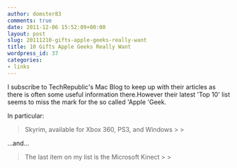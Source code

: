 ```yaml
---
author: domster83
comments: true
date: 2011-12-06 15:52:09+00:00
layout: post
slug: 20111210-gifts-apple-geeks-really-want
title: 10 Gifts Apple Geeks Really Want
wordpress_id: 37
categories:
- links
---
```


I subscribe to TechRepublic's Mac Blog to keep up with their articles as there is often some useful information there.However their latest 'Top 10' list seems to miss the mark for the so called 'Apple 'Geek.




In particular:




<blockquote>Skyrim, available for Xbox 360, PS3, and Windows
> 
> </blockquote>




...and...




<blockquote>The last item on my list is the Microsoft Kinect
> 
> </blockquote>
